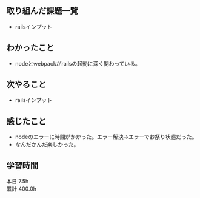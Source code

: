 ## 取り組んだ課題一覧
- railsインプット
## わかったこと
- nodeとwebpackがrailsの起動に深く関わっている。
## 次やること
- railsインプット
## 感じたこと
- nodeのエラーに時間がかかった。エラー解決→エラーでお祭り状態だった。
- なんだかんだ楽しかった。
## 学習時間
本日 7.5h  
累計 400.0h
